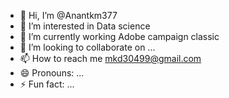 - 👋 Hi, I’m @Anantkm377
- 👀 I’m interested in Data science 
- 🌱 I’m currently working Adobe campaign classic 
- 💞️ I’m looking to collaborate on ...
- 📫 How to reach me mkd30499@gmail.com
- 😄 Pronouns: ...
- ⚡ Fun fact: ...

<!---
Anantkm377/Anantkm377 is a ✨ special ✨ repository because its `README.md` (this file) appears on your GitHub profile.
You can click the Preview link to take a look at your changes.
--->
